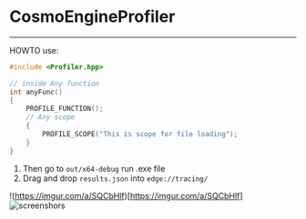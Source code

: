 # CosmoEngineProfiler


--- 
HOWTO use:

```cpp
#include <Profiler.hpp>

// inside Any function
int anyFunc()
{
	PROFILE_FUNCTION();
	// Any scope
	{
		PROFILE_SCOPE("This is scope for file loading");
	}
}
```

1. Then go to `out/x64-debug` run .exe file
2. Drag and drop `results.json` into `edge://tracing/`

<blockquote class="imgur-embed-pub" lang="en" data-id="a/SQCbHlf" data-context="false" ><a href="//imgur.com/a/SQCbHlf"></a></blockquote><script async src="//s.imgur.com/min/embed.js" charset="utf-8"></script>

!(https://imgur.com/a/SQCbHlf)[https://imgur.com/a/SQCbHlf]
![screenshors](https://imgur.com/a/SQCbHlf)